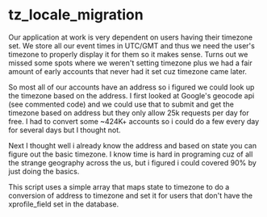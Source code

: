 tz_locale_migration
===================

Our application at work is very dependent on users having their timezone set. We store all our event times in UTC/GMT and thus we need the user's timezone to properly display it for them so it makes sense. Turns out we missed some spots where we weren't setting timezone plus we had a fair amount of early accounts that never had it set cuz timezone came later.

So most all of our accounts have an address so i figured we could look up the timezone based on the address. I first looked at Google's geocode api (see commented code) and we could use that to submit and get the timezone based on address but they only allow 25k requests per day for free. I had to convert some ~424K+ accounts so i could do a few every day for several days but I thought not.

Next I thought well i already know the address and based on state you can figure out the basic timezone. I know time is hard in programing cuz of all the strange geography across the us, but i figured i could covered 90% by just doing the basics.

This script uses a simple array that maps state to timezone to do a conversion of address to timezone and set it for users that don't have the xprofile_field set in the database.

